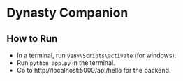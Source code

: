 # Dynasty Companion


## How to Run

* In a terminal, run `venv\Scripts\activate` (for windows).
* Run `python app.py` in the terminal.
* Go to http://localhost:5000/api/hello for the backend.